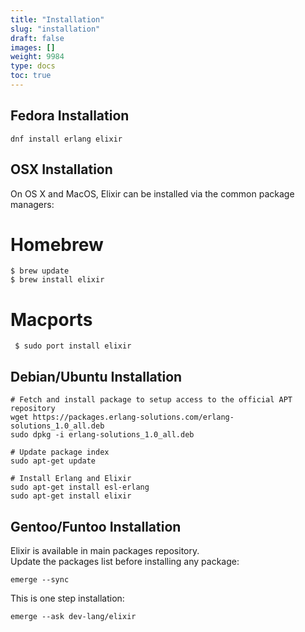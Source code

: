 ```yaml
---
title: "Installation"
slug: "installation"
draft: false
images: []
weight: 9984
type: docs
toc: true
---
```


## Fedora Installation
    dnf install erlang elixir

## OSX Installation
On OS X and MacOS, Elixir can be installed via the common package managers:

# Homebrew 

    $ brew update
    $ brew install elixir 

# Macports
  

     $ sudo port install elixir

## Debian/Ubuntu Installation
```
# Fetch and install package to setup access to the official APT repository
wget https://packages.erlang-solutions.com/erlang-solutions_1.0_all.deb
sudo dpkg -i erlang-solutions_1.0_all.deb

# Update package index
sudo apt-get update

# Install Erlang and Elixir
sudo apt-get install esl-erlang
sudo apt-get install elixir
```

## Gentoo/Funtoo Installation
Elixir is available in main packages repository.<br/>
Update the packages list before installing any package:

    emerge --sync

This is one step installation:

    emerge --ask dev-lang/elixir


